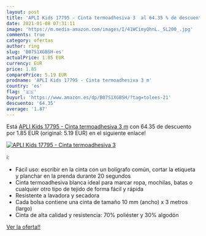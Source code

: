 ```yaml
---
layout: post
title: 'APLI Kids 17795 - Cinta termoadhesiva 3  al 64.35 % de descuento'
date: 2021-01-08 07:31:11
image: 'https://m.media-amazon.com/images/I/41WCimyQhnL._SL200_.jpg'
comments: true
category: ofertas
author: ring
slug: 'B07S1XGBSH-es'
actualPrice: 1.85 EUR
currency: EUR
price: 1.85
comparePrice: 5.19 EUR
prodname: 'APLI Kids 17795 - Cinta termoadhesiva 3 m'
country: 'es'
flag: '🇪🇸'
buyurl: 'https://www.amazon.es/dp/B07S1XGBSH/?tag=tolees-21'
descuento: '64.35'
average: '1.87'
---
```


Está [APLI Kids 17795 - Cinta termoadhesiva 3 m](https://www.amazon.es/dp/B07S1XGBSH/?tag=tolees-21) con 64.35 de descuento por 1.85 EUR (original: 5.19 EUR) en el siguiente enlace!

[![APLI Kids 17795 - Cinta termoadhesiva 3 ](https://m.media-amazon.com/images/I/41WCimyQhnL._SL200_.jpg)](https://www.amazon.es/dp/B07S1XGBSH/?tag=tolees-21)

ℹ️:

- Fácil uso: escribir en la cinta con un bolígrafo común, cortar la etiqueta y planchar en la prenda durante 20 segundos
- Cinta termoadhesiva blanca ideal para marcar ropa, mochilas, batas o cualquier otro tipo de tejido de forma fácil y rápida
- Resistente a lavadora y secadora
- Cada bolsa contiene una cinta de tamaño 10 mm (ancho) x 3 metros (largo)
- Cinta de alta calidad y resistencia: 70% poliéster y 30% algodón

[Ver la oferta!!](https://www.amazon.es/dp/B07S1XGBSH/?tag=tolees-21)
